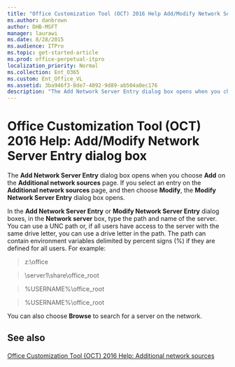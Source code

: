 ```yaml
---
title: "Office Customization Tool (OCT) 2016 Help Add/Modify Network Server Entry dialog box"
ms.author: danbrown
author: DHB-MSFT
manager: laurawi
ms.date: 8/28/2015
ms.audience: ITPro
ms.topic: get-started-article
ms.prod: office-perpetual-itpro
localization_priority: Normal
ms.collection: Ent_O365
ms.custom: Ent_Office_VL
ms.assetid: 3ba946f3-8de7-4892-9d89-ab504a0ec176
description: "The Add Network Server Entry dialog box opens when you choose Add on the Additional network sources page. If you select an entry on the Additional network sources page, and then choose Modify, the Modify Network Server Entry dialog box opens."
---
```


# Office Customization Tool (OCT) 2016 Help: Add/Modify Network Server Entry dialog box

The **Add Network Server Entry** dialog box opens when you choose **Add** on the **Additional network sources** page. If you select an entry on the **Additional network sources** page, and then choose **Modify**, the **Modify Network Server Entry** dialog box opens. 
  
In the **Add Network Server Entry** or **Modify Network Server Entry** dialog boxes, in the **Network server** box, type the path and name of the server. You can use a UNC path or, if all users have access to the server with the same drive letter, you can use a drive letter in the path. The path can contain environment variables delimited by percent signs (%) if they are defined for all users. For example: 
  
> z:\office
    
> \\server1\share\office_root
    
> %USERNAME%\office_root
    
> %USERNAME%\office_root
    
You can also choose **Browse** to search for a server on the network. 
  
## See also

#### 

[Office Customization Tool (OCT) 2016 Help: Additional network sources](oct-2016-help-additional-network-sources.md)

